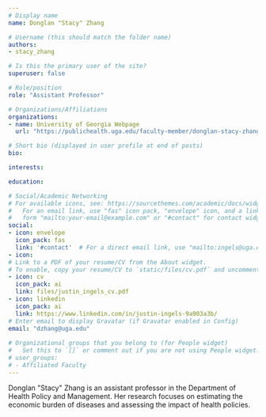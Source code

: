 ```yaml
---
# Display name
name: Donglan "Stacy" Zhang

# Username (this should match the folder name)
authors:
- stacy_zhang

# Is this the primary user of the site?
superuser: false

# Role/position
role: "Assistant Professor"

# Organizations/Affiliations
organizations:
- name: University of Georgia Webpage
  url: "https://publichealth.uga.edu/faculty-member/donglan-stacy-zhang/"

# Short bio (displayed in user profile at end of posts)
bio: 

interests:

education: 

# Social/Academic Networking
# For available icons, see: https://sourcethemes.com/academic/docs/widgets/#icons
#   For an email link, use "fas" icon pack, "envelope" icon, and a link in the
#   form "mailto:your-email@example.com" or "#contact" for contact widget.
social:
- icon: envelope
  icon_pack: fas
  link: '#contact'  # For a direct email link, use "mailto:ingels@uga.edu".
- icon: 
# Link to a PDF of your resume/CV from the About widget.
# To enable, copy your resume/CV to `static/files/cv.pdf` and uncomment the lines below.  
- icon: cv
  icon_pack: ai
  link: files/justin_ingels_cv.pdf
- icon: linkedin
  icon_pack: ai
  link: https://www.linkedin.com/in/justin-ingels-9a903a3b/
# Enter email to display Gravatar (if Gravatar enabled in Config)
email: "dzhang@uga.edu"
  
# Organizational groups that you belong to (for People widget)
#   Set this to `[]` or comment out if you are not using People widget.  
# user_groups:
# - Affiliated Faculty
---
```


Donglan "Stacy" Zhang is an assistant professor in the Department of Health Policy and Management. Her research focuses on estimating the economic burden of diseases and assessing the impact of health policies. 

